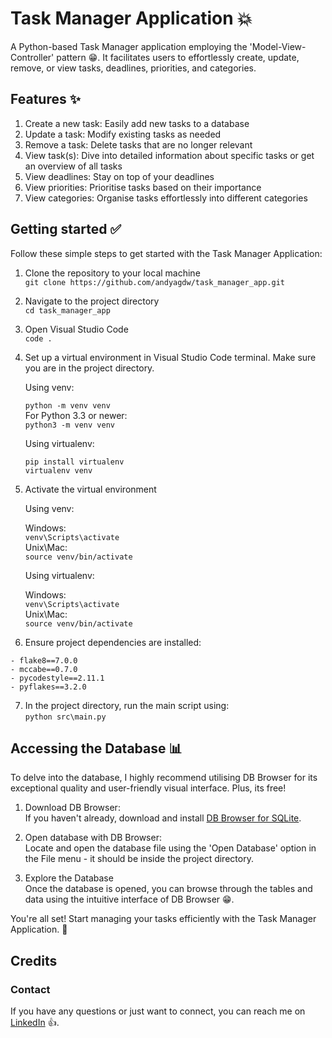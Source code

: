 # Task Manager Application 💥

A Python-based Task Manager application employing the
'Model-View-Controller' pattern 😁. It facilitates users to
effortlessly create, update, remove, or view tasks, deadlines,
priorities, and categories.

## Features ✨

1. Create a new task: Easily add new tasks to a database
2. Update a task: Modify existing tasks as needed
3. Remove a task: Delete tasks that are no longer relevant
4. View task(s): Dive into detailed information about specific tasks or get an overview of all tasks
5. View deadlines: Stay on top of your deadlines
6. View priorities: Prioritise tasks based on their importance
7. View categories: Organise tasks effortlessly into different categories

## Getting started ✅

Follow these simple steps to get started with the Task Manager Application:

1. Clone the repository to your local machine <br />
   `git clone https://github.com/andyagdw/task_manager_app.git`
2. Navigate to the project directory <br />
   `cd task_manager_app`
3. Open Visual Studio Code <br />
   `code .`
4. Set up a virtual environment in Visual Studio Code terminal. Make sure you are in the project directory. <br />

   Using venv:

   `python -m venv venv` <br />
   For Python 3.3 or newer: <br />
   `python3 -m venv venv`

   Using virtualenv:

   ```
   pip install virtualenv
   virtualenv venv
   ```

5. Activate the virtual environment

   Using venv:

   Windows: <br />
   `venv\Scripts\activate` <br />
   Unix\Mac: <br />
   `source venv/bin/activate`

   Using virtualenv: <br />

   Windows: <br />
   `venv\Scripts\activate` <br />
   Unix\Mac: <br />
   `source venv/bin/activate`

6. Ensure project dependencies are installed: <br />

```
- flake8==7.0.0
- mccabe==0.7.0
- pycodestyle==2.11.1
- pyflakes==3.2.0
```

7. In the project directory, run the main script using: <br />
   `python src\main.py`

## Accessing the Database 📊

To delve into the database, I highly recommend utilising DB Browser for its exceptional quality and
user-friendly visual interface. Plus, its free! 

1. Download DB Browser: <br />
   If you haven't already, download and install [DB Browser for SQLite](https://sqlitebrowser.org/dl/).

2. Open database with DB Browser: <br />
   Locate and open the database file using the 'Open Database' option in the File menu - it should be inside the project directory.

3. Explore the Database <br />
   Once the database is opened, you can browse through the tables and data using the intuitive interface of DB Browser 😁.

You're all set! Start managing your tasks efficiently with the Task Manager Application. 🚀

## Credits
### Contact

If you have any questions or just want to connect, you can reach me on [LinkedIn](https://www.linkedin.com/in/andyagyeidwumah/) 👍.
